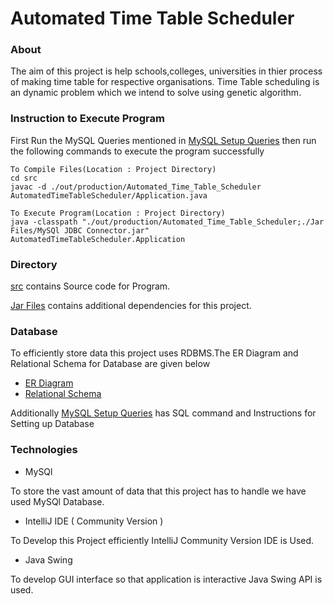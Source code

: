# Automated Time Table Scheduler

### About

The aim of this project is help schools,colleges, universities in thier process of making time table for respective organisations. Time Table scheduling is an dynamic problem which we intend to solve using genetic algorithm.

### Instruction to Execute Program
First Run the MySQL Queries mentioned in [MySQL Setup Queries](./Database/MySQl%20Setup%20Queries.md) then run the following commands to execute the program successfully
```
To Compile Files(Location : Project Directory)
cd src
javac -d ./out/production/Automated_Time_Table_Scheduler AutomatedTimeTableScheduler/Application.java

To Execute Program(Location : Project Directory)
java -classpath "./out/production/Automated_Time_Table_Scheduler;./Jar Files/MySQl JDBC Connector.jar" AutomatedTimeTableScheduler.Application
```

### Directory

[src](./src/) contains Source code for Program.

[Jar Files](./Jar%20Files/) contains additional dependencies for this project.

### Database

To efficiently store data this project uses RDBMS.The ER Diagram and Relational Schema for Database are given below
* [ER Diagram](./Database/ER%20Diagram.drawio.pdff)
* [Relational Schema](./Database/Relational%20Model.drawio.pdf) 

Additionally [MySQL Setup Queries](./Database/MySQl%20Setup%20Queries.md) has SQL command and Instructions for Setting up Database

### Technologies

* MySQl

To store the vast amount of data that this project has to handle we have used MySQl Database. 

* IntelliJ IDE ( Community Version )

To Develop this Project efficiently IntelliJ Community Version IDE is Used.

* Java Swing

To develop GUI interface so that application is interactive Java Swing API is used.
